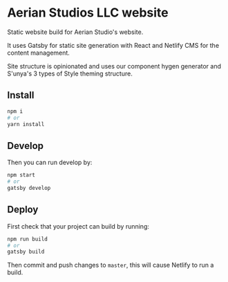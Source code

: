 # Aerian Studios LLC website

Static website build for Aerian Studio's website.

It uses Gatsby for static site generation with React and Netlify CMS for the content management.

Site structure is opinionated and uses our component hygen generator and S'unya's 3 types of Style theming structure.

## Install

```sh
npm i
# or
yarn install
```

## Develop

Then you can run develop by:

```sh
npm start
# or
gatsby develop
```

## Deploy

First check that your project can build by running:

```sh
npm run build
# or
gatsby build
```

Then commit and push changes to `master`, this will cause Netlify to run a build.
